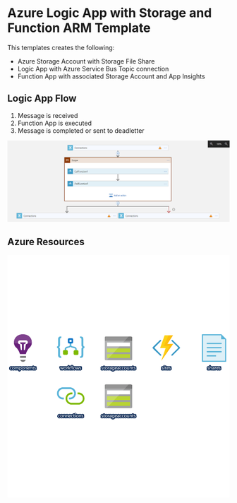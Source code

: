 # Azure Logic App with Storage and Function ARM Template

This templates creates the following:

- Azure Storage Account with Storage File Share
- Logic App with Azure Service Bus Topic connection
- Function App with associated Storage Account and App Insights

## Logic App Flow
1. Message is received
2. Function App is executed
3. Message is completed or sent to deadletter

![LogicAppFlow](LogicAppFlow.png)

## Azure Resources

![AzureResources](AzureResources.png)